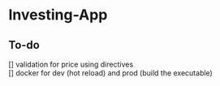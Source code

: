 # Investing-App

## To-do
[] validation for price using directives  
[] docker for dev (hot reload) and prod (build the executable)
